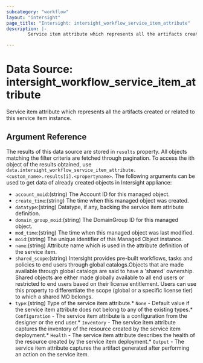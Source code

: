 ```yaml
---
subcategory: "workflow"
layout: "intersight"
page_title: "Intersight: intersight_workflow_service_item_attribute"
description: |-
        Service item attribute which represents all the artifacts created or related to this service item instance.

---
```


# Data Source: intersight_workflow_service_item_attribute
Service item attribute which represents all the artifacts created or related to this service item instance.
## Argument Reference
The results of this data source are stored in `results` property.
All objects matching the filter criteria are fetched through pagination.
To access the ith object of the results obtained, use `data.intersight_workflow_service_item_attribute.<custom_name>.results[i].<propertyname>`.
The following arguments can be used to get data of already created objects in Intersight appliance:
* `account_moid`:(string) The Account ID for this managed object. 
* `create_time`:(string) The time when this managed object was created. 
* `datatype`:(string) Datatype, if any, backing the service item attribute definition. 
* `domain_group_moid`:(string) The DomainGroup ID for this managed object. 
* `mod_time`:(string) The time when this managed object was last modified. 
* `moid`:(string) The unique identifier of this Managed Object instance. 
* `name`:(string) Attribute name which is used in the attribute definition of the service item. 
* `shared_scope`:(string) Intersight provides pre-built workflows, tasks and policies to end users through global catalogs.Objects that are made available through global catalogs are said to have a 'shared' ownership. Shared objects are either made globally available to all end users or restricted to end users based on their license entitlement. Users can use this property to differentiate the scope (global or a specific license tier) to which a shared MO belongs. 
* `type`:(string) Type of the service item attribute.* `None` - Default value if the service item attribute does not belong to any of the existing types.* `Configuration` - The service item attribute is a configuration from the designer or the end user.* `Inventory` - The service item attribute captures the inventory of the resource created by the service item deployment.* `Health` - The service item attribute describes the health of the resource created by the service item deployment.* `Output` - The service item attribute captures the artifact generated after performing an action on the service item. 
 
